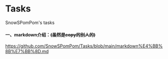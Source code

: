 # Tasks
SnowSPomPom's tasks
#### **一、markdown介绍：**~~(虽然是copy的别人的)~~
https://github.com/SnowSPomPom/Tasks/blob/main/markdown%E4%BB%8B%E7%BB%8D.md


